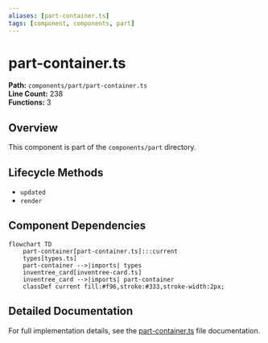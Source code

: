 ```yaml
---
aliases: [part-container.ts]
tags: [component, components, part]
---
```


# part-container.ts

**Path:** `components/part/part-container.ts`  
**Line Count:** 238  
**Functions:** 3  

## Overview

This component is part of the `components/part` directory.

## Lifecycle Methods

- `updated`
- `render`

## Component Dependencies

```mermaid
flowchart TD
    part-container[part-container.ts]:::current
    types[types.ts]
    part-container -->|imports| types
    inventree_card[inventree-card.ts]
    inventree_card -->|imports| part-container
    classDef current fill:#f96,stroke:#333,stroke-width:2px;
```

## Detailed Documentation

For full implementation details, see the [part-container.ts](../files/part-container.md) file documentation.

